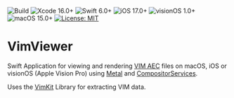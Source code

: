 ![Build](https://github.com/codefiesta/VimViewer/actions/workflows/xcodebuild.yml/badge.svg)
![Xcode 16.0+](https://img.shields.io/badge/Xcode-16.0%2B-gold.svg)
![Swift 6.0+](https://img.shields.io/badge/Swift-6.0%2B-tomato.svg)
![iOS 17.0+](https://img.shields.io/badge/iOS-17.0%2B-crimson.svg)
![visionOS 1.0+](https://img.shields.io/badge/visionOS-1.0%2B-magenta.svg)
![macOS 15.0+](https://img.shields.io/badge/macOS-15.0%2B-skyblue.svg)
[![License: MIT](https://img.shields.io/badge/License-MIT-indigo.svg)](https://opensource.org/licenses/MIT)

# VimViewer
Swift Application for viewing and rendering [VIM AEC](https://github.com/vimaec/vim) files on macOS, iOS or visionOS (Apple Vision Pro) using [Metal](https://developer.apple.com/documentation/metal) and [CompositorServices](https://developer.apple.com/documentation/compositorservices).

Uses the [VimKit](https://github.com/codefiesta/VimKit) Library for extracting VIM data.
